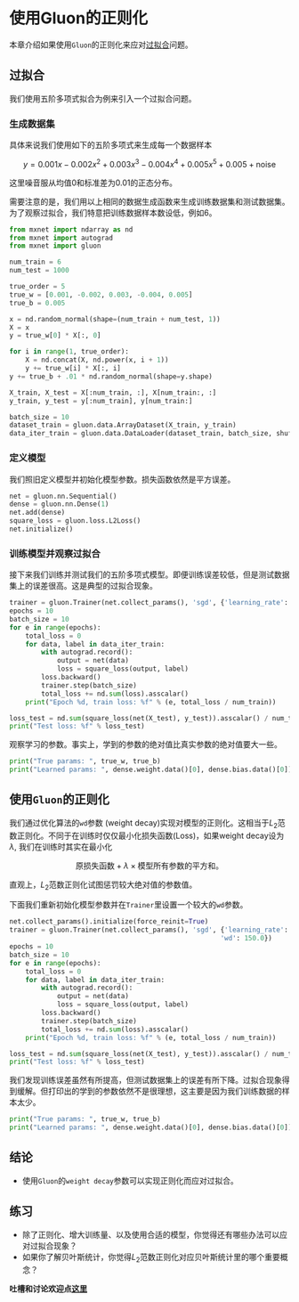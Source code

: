 # 使用Gluon的正则化

本章介绍如果使用``Gluon``的正则化来应对[过拟合](/Users/astonz/WorkDocs/Programs/git_repo/gluon-tutorials-zh/chapter01_crashcourse/underfit-overfit.md)问题。

## 过拟合

我们使用五阶多项式拟合为例来引入一个过拟合问题。

### 生成数据集

具体来说我们使用如下的五阶多项式来生成每一个数据样本

$$y = 0.001x - 0.002x^2 + 0.003x^3 -0.004x^4 + 0.005x^5 + 0.005 +  \text{noise}$$

这里噪音服从均值0和标准差为0.01的正态分布。

需要注意的是，我们用以上相同的数据生成函数来生成训练数据集和测试数据集。为了观察过拟合，我们特意把训练数据样本数设低，例如6。


```python
from mxnet import ndarray as nd
from mxnet import autograd
from mxnet import gluon

num_train = 6
num_test = 1000

true_order = 5
true_w = [0.001, -0.002, 0.003, -0.004, 0.005]
true_b = 0.005

x = nd.random_normal(shape=(num_train + num_test, 1))
X = x
y = true_w[0] * X[:, 0]

for i in range(1, true_order):
    X = nd.concat(X, nd.power(x, i + 1))
    y += true_w[i] * X[:, i]
y += true_b + .01 * nd.random_normal(shape=y.shape)

X_train, X_test = X[:num_train, :], X[num_train:, :]
y_train, y_test = y[:num_train], y[num_train:]

batch_size = 10
dataset_train = gluon.data.ArrayDataset(X_train, y_train)
data_iter_train = gluon.data.DataLoader(dataset_train, batch_size, shuffle=True)
```

### 定义模型

我们照旧定义模型并初始化模型参数。损失函数依然是平方误差。


```python
net = gluon.nn.Sequential()
dense = gluon.nn.Dense(1)
net.add(dense)
square_loss = gluon.loss.L2Loss()
net.initialize()
```

### 训练模型并观察过拟合

接下来我们训练并测试我们的五阶多项式模型。即便训练误差较低，但是测试数据集上的误差很高。这是典型的过拟合现象。


```python
trainer = gluon.Trainer(net.collect_params(), 'sgd', {'learning_rate': 0.004})
epochs = 10
batch_size = 10
for e in range(epochs):
    total_loss = 0
    for data, label in data_iter_train:
        with autograd.record():
            output = net(data)
            loss = square_loss(output, label)
        loss.backward()
        trainer.step(batch_size)
        total_loss += nd.sum(loss).asscalar()
    print("Epoch %d, train loss: %f" % (e, total_loss / num_train))

loss_test = nd.sum(square_loss(net(X_test), y_test)).asscalar() / num_test
print("Test loss: %f" % loss_test)
```

观察学习的参数。事实上，学到的参数的绝对值比真实参数的绝对值要大一些。


```python
print("True params: ", true_w, true_b)
print("Learned params: ", dense.weight.data()[0], dense.bias.data()[0])
```

## 使用``Gluon``的正则化

我们通过优化算法的``wd``参数 (weight decay)实现对模型的正则化。这相当于$L_2$范数正则化。不同于在训练时仅仅最小化损失函数(Loss)，如果weight decay设为$\lambda$, 我们在训练时其实在最小化

$$\text{原损失函数} + \lambda \times \text{模型所有参数的平方和}。$$

直观上，$L_2$范数正则化试图惩罚较大绝对值的参数值。

下面我们重新初始化模型参数并在`Trainer`里设置一个较大的`wd`参数。


```python
net.collect_params().initialize(force_reinit=True)
trainer = gluon.Trainer(net.collect_params(), 'sgd', {'learning_rate': 0.004,
                                                     'wd': 150.0})
epochs = 10
batch_size = 10
for e in range(epochs):
    total_loss = 0
    for data, label in data_iter_train:
        with autograd.record():
            output = net(data)
            loss = square_loss(output, label)
        loss.backward()
        trainer.step(batch_size)
        total_loss += nd.sum(loss).asscalar()
    print("Epoch %d, train loss: %f" % (e, total_loss / num_train))

loss_test = nd.sum(square_loss(net(X_test), y_test)).asscalar() / num_test
print("Test loss: %f" % loss_test)
```

我们发现训练误差虽然有所提高，但测试数据集上的误差有所下降。过拟合现象得到缓解。但打印出的学到的参数依然不是很理想，这主要是因为我们训练数据的样本太少。


```python
print("True params: ", true_w, true_b)
print("Learned params: ", dense.weight.data()[0], dense.bias.data()[0])
```

## 结论

* 使用``Gluon``的`weight decay`参数可以实现正则化而应对过拟合。

## 练习

* 除了正则化、增大训练量、以及使用合适的模型，你觉得还有哪些办法可以应对过拟合现象？
* 如果你了解贝叶斯统计，你觉得$L_2$范数正则化对应贝叶斯统计里的哪个重要概念？


**吐槽和讨论欢迎点[这里](https://discuss.gluon.ai/t/topic/743)**
